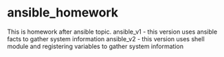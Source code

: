 # ansible_homework
This is homework after ansible topic. 
ansible_v1 - this version uses ansible facts to gather system information
ansible_v2 - this version uses shell module and registering variables to gather system information 
